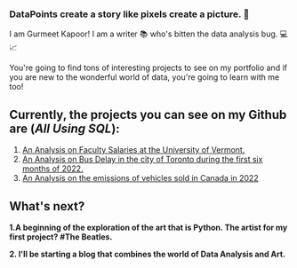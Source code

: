 
### DataPoints create a story like pixels create a picture. :thought_balloon:

I am Gurmeet Kapoor! I am a writer :books: who's bitten the data analysis bug. :computer: :chart_with_upwards_trend:

You're going to find tons of interesting projects to see on my portfolio and if you are new to the wonderful world of data,
you're going to learn with me too!

## Currently, the projects you can see on my Github are (***All Using SQL***):

1. [An Analysis on Faculty Salaries at the University of Vermont.](https://github.com/GurmeetsK/University-of-Vermont-Salary-Analysis)
2. [An Analysis on Bus Delay in the city of Toronto during the first six months of 2022.](https://github.com/GurmeetsK/TTC-Bus-Delay-Analysis)
3. [An Analysis on the emissions of vehicles sold in Canada in 2022](https://github.com/GurmeetsK/CO2-Emissions-2022-Cars-in-Canada)

## What's next?

**1.A beginning of the exploration of the art that is Python. The artist for my first project? #The Beatles.**

**2. I'll be starting a blog that combines the world of Data Analysis and Art.**

<!--
**GurmeetsK/GurmeetsK** is a ✨ _special_ ✨ repository because its `README.md` (this file) appears on your GitHub profile.

Here are some ideas to get you started:

- 🔭 I’m currently working on ...
- 🌱 I’m currently learning ...
- 👯 I’m looking to collaborate on ...
- 🤔 I’m looking for help with ...
- 💬 Ask me about ...
- 📫 How to reach me: ...
- 😄 Pronouns: ...
- ⚡ Fun fact: ...
-->
